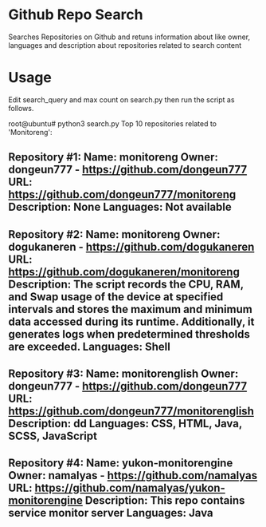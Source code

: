 # Github Repo Search
Searches Repositories on Github and retuns information about like owner, languages and description about repositories related to search content


# Usage

Edit search_query and max count on search.py then run the script as follows.

root@ubuntu# python3 search.py 
Top 10 repositories related to 'Monitoreng':

Repository #1:
Name: monitoreng
Owner: dongeun777 - https://github.com/dongeun777
URL: https://github.com/dongeun777/monitoreng
Description: None
Languages: Not available
--------------------------------------------------

Repository #2:
Name: monitoreng
Owner: dogukaneren - https://github.com/dogukaneren
URL: https://github.com/dogukaneren/monitoreng
Description: The script records the CPU, RAM, and Swap usage of the device at specified intervals and stores the maximum and minimum data accessed during its runtime. Additionally, it generates logs when predetermined thresholds are exceeded.
Languages: Shell
--------------------------------------------------

Repository #3:
Name: monitorenglish
Owner: dongeun777 - https://github.com/dongeun777
URL: https://github.com/dongeun777/monitorenglish
Description: dd
Languages: CSS, HTML, Java, SCSS, JavaScript
--------------------------------------------------

Repository #4:
Name: yukon-monitorengine
Owner: namalyas - https://github.com/namalyas
URL: https://github.com/namalyas/yukon-monitorengine
Description: This repo contains service monitor server
Languages: Java
--------------------------------------------------
